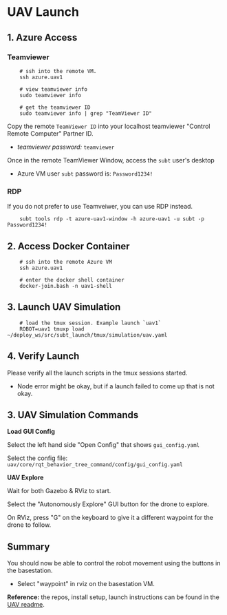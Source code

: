 # UAV Launch

## 1. Azure Access

### Teamviewer

        # ssh into the remote VM.
        ssh azure.uav1

        # view teamviewer info
        sudo teamviewer info

        # get the teamviewer ID
        sudo teamviewer info | grep "TeamViewer ID"

Copy the remote `TeamViewer ID` into your localhost teamviewer "Control Remote Computer" Partner ID.

- *teamviewer password:* `teamviewer`

Once in the remote TeamViewer Window, access the `subt` user's desktop

- Azure VM user `subt` password is: `Password1234!`

### RDP

If you do not prefer to use Teamveiwer, you can use RDP instead.

        subt tools rdp -t azure-uav1-window -h azure-uav1 -u subt -p Password1234!

## 2. Access Docker Container

        # ssh into the remote Azure VM
        ssh azure.uav1

        # enter the docker shell container
        docker-join.bash -n uav1-shell

## 3. Launch UAV Simulation

        # load the tmux session. Example launch `uav1`
        ROBOT=uav1 tmuxp load ~/deploy_ws/src/subt_launch/tmux/simulation/uav.yaml

## 4. Verify Launch

Please verify all the launch scripts in the tmux sessions started.

- Node error might be okay, but if a launch failed to come up that is not okay.

## 3. UAV Simulation Commands

**Load GUI Config**

Select the left hand side "Open Config" that shows `gui_config.yaml`

Select the config file: `uav/core/rqt_behavior_tree_command/config/gui_config.yaml`

**UAV Explore**

Wait for both Gazebo & RViz to start.

Select the "Autonomously Explore" GUI button for the drone to explore.

On RViz, press "G" on the keyboard to give it a different waypoint for the drone to follow.

## Summary

You should now be able to control the robot movement using the buttons in the basestation.

- Select "waypoint" in rviz on the basestation VM.

**Reference:** the repos, install setup, launch instructions can be found in the [UAV readme](https://bitbucket.org/castacks/core_central/src/subt_nuc_velodyne_small_drone/).
